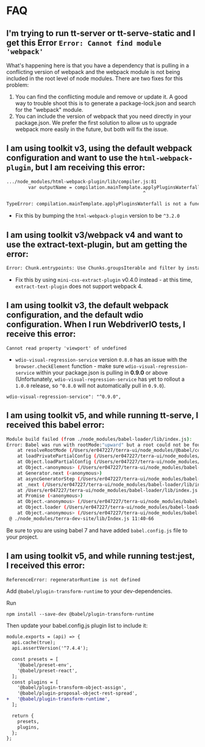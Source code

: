 # FAQ
## I'm trying to run tt-server or tt-serve-static and I get this Error `Error: Cannot find module 'webpack'`
What's happening here is that you have a dependency that is pulling in a conflicting version of webpack and the webpack module is not being included in the root level of node modules.
There are two fixes for this problem:
1. You can find the conflicting module and remove or update it. A good way to trouble shoot this is to generate a package-lock.json and search for the "webpack" module.
2. You can include the version of webpack that you need directly in your package.json. We prefer the first solution to allow us to upgrade webpack more easily in the future, but both will fix the issue.

## I am using toolkit v3, using the default webpack configuration and want to use the `html-webpack-plugin`, but I am receiving this error:

```bash
.../node_modules/html-webpack-plugin/lib/compiler.js:81
        var outputName = compilation.mainTemplate.applyPluginsWaterfall('asset-path', outputOptions.filename, {
                                                  ^

TypeError: compilation.mainTemplate.applyPluginsWaterfall is not a function
```

- Fix this by bumping the `html-webpack-plugin` version to be `^3.2.0`

##  I am using toolkit v3/webpack v4 and want to use the extract-text-plugin, but am getting the error:

```bash
Error: Chunk.entrypoints: Use Chunks.groupsIterable and filter by instanceof Entrypoint instead
```

- Fix this by using `mini-css-extract-plugin` v0.4.0 instead - at this time, `extract-text-plugin` does not support webpack 4.

## I am using toolkit v3, the default webpack configuration, and the default wdio configuration. When I run WebdriverIO tests, I receive this error:
```
Cannot read property 'viewport' of undefined
```
* `wdio-visual-regression-service` version `0.8.0` has an issue with the `browser.checkElement` function - make sure `wdio-visual-regression-service` within your package.json is pulling in **0.9.0** or above (Unfortunately, `wdio-visual-regression-service` has yet to rollout a `1.0.0` release, so `^0.8.0` will not automatically pull in `0.9.0`).
```
wdio-visual-regression-service": "^0.9.0",
```

## I am using toolkit v5, and while running tt-serve, I received this babel error:
```bash
Module build failed (from ./node_modules/babel-loader/lib/index.js):
Error: Babel was run with rootMode:"upward" but a root could not be found when searching upward from "/Users/er047227/terra-ui"
    at resolveRootMode (/Users/er047227/terra-ui/node_modules/@babel/core/lib/config/partial.js:50:29)
    at loadPrivatePartialConfig (/Users/er047227/terra-ui/node_modules/@babel/core/lib/config/partial.js:77:27)
    at Object.loadPartialConfig (/Users/er047227/terra-ui/node_modules/@babel/core/lib/config/partial.js:110:18)
    at Object.<anonymous> (/Users/er047227/terra-ui/node_modules/babel-loader/lib/index.js:144:26)
    at Generator.next (<anonymous>)
    at asyncGeneratorStep (/Users/er047227/terra-ui/node_modules/babel-loader/lib/index.js:3:103)
    at _next (/Users/er047227/terra-ui/node_modules/babel-loader/lib/index.js:5:194)
    at /Users/er047227/terra-ui/node_modules/babel-loader/lib/index.js:5:364
    at Promise (<anonymous>)
    at Object.<anonymous> (/Users/er047227/terra-ui/node_modules/babel-loader/lib/index.js:5:97)
    at Object.loader (/Users/er047227/terra-ui/node_modules/babel-loader/lib/index.js:60:18)
    at Object.<anonymous> (/Users/er047227/terra-ui/node_modules/babel-loader/lib/index.js:55:12)
 @ ./node_modules/terra-dev-site/lib/Index.js 11:40-66

```
Be sure to you are using babel 7 and have added `babel.config.js` file to your project.

## I am using toolkit v5, and while running test:jest, I received this error:

```bash
ReferenceError: regeneratorRuntime is not defined
```
Add `@babel/plugin-transform-runtime` to your dev-dependencies. 

Run
```
npm install --save-dev @babel/plugin-transform-runtime
```
Then update your babel.config.js plugin list to include it:
```diff
module.exports = (api) => {
  api.cache(true);
  api.assertVersion('^7.4.4');

  const presets = [
    '@babel/preset-env',
    '@babel/preset-react',
  ];
  const plugins = [
    '@babel/plugin-transform-object-assign',
    '@babel/plugin-proposal-object-rest-spread',
+   '@babel/plugin-transform-runtime',
  ];

  return {
    presets,
    plugins,
  };
};
```
